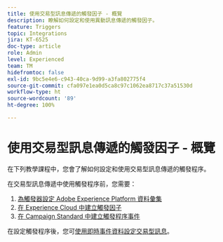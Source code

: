 ```yaml
---
title: 使用交易型訊息傳遞的觸發因子 - 概覽
description: 瞭解如何設定和使用異動訊息傳遞的觸發因子。
feature: Triggers
topic: Integrations
jira: KT-6525
doc-type: article
role: Admin
level: Experienced
team: TM
hidefromtoc: false
exl-id: 9bc5e4e6-c943-40ca-9d99-a3fa802775f4
source-git-commit: cfa097e1ea0d5ca8c97c1062ea8717c37a51530d
workflow-type: ht
source-wordcount: '89'
ht-degree: 100%

---
```


# 使用交易型訊息傳遞的觸發因子 - 概覽

在下列教學課程中，您會了解如何設定和使用交易型訊息傳遞的觸發程序。

在交易型訊息傳遞中使用觸發程序前，您需要：

1. [為觸發器設定 Adobe Experience Platform 資料彙集](/help/integrations/configure-launch-for-triggers.md)
2. [在 Experience Cloud 中建立觸發因子](https://experienceleague.adobe.com/zh-hant/docs/core-services/interface/triggers)
3. [在 Campaign Standard 中建立觸發程序事件](/help/integrations/create-a-trigger-event.md)

在設定觸發程序後，您可[使用即時事件資料設定交易型訊息](/help/integrations/configure-transactional-messages-using-realtime-event-data.md)。
